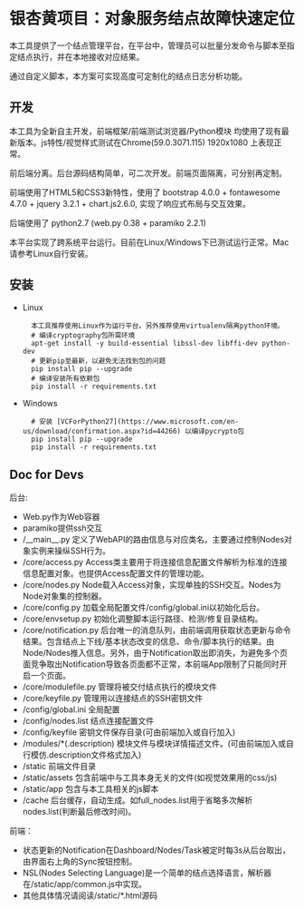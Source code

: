 # 银杏黄项目：对象服务结点故障快速定位

本工具提供了一个结点管理平台，在平台中，管理员可以批量分发命令与脚本至指定结点执行，并在本地接收对应结果。

通过自定义脚本，本方案可实现高度可定制化的结点日志分析功能。

## 开发

本工具为全新自主开发，前端框架/前端测试浏览器/Python模块 均使用了现有最新版本。js特性/视觉样式测试在Chrome(59.0.3071.115) 1920x1080 上表现正常。

前后端分离。后台源码结构简单，可二次开发。前端页面隔离，可分别再定制。

前端使用了HTML5和CSS3新特性，使用了 bootstrap 4.0.0 + fontawesome 4.7.0 + jquery 3.2.1 + chart.js2.6.0, 实现了响应式布局与交互效果。

后端使用了 python2.7 (web.py 0.38 + paramiko 2.2.1)

本平台实现了跨系统平台运行。目前在Linux/Windows下已测试运行正常。Mac请参考Linux自行安装。

## 安装
* Linux

        本工具推荐使用Linux作为运行平台。另外推荐使用virtualenv隔离python环境。 
        # 编译cryptography包所需环境
        apt-get install -y build-essential libssl-dev libffi-dev python-dev
        # 更新pip至最新，以避免无法找到包的问题
        pip install pip --upgrade
        # 编译安装所有依赖包
        pip install -r requirements.txt

* Windows

        # 安装 [VCForPython27](https://www.microsoft.com/en-us/download/confirmation.aspx?id=44266) 以编译pycrypto包
        pip install pip --upgrade
        pip install -r requirements.txt



## Doc for Devs
后台:
* Web.py作为Web容器
* paramiko提供ssh交互
* /\_\_main\_\_.py 定义了WebAPI的路由信息与对应类名。主要通过控制Nodes对象实例来操纵SSH行为。
* /core/access.py Access类主要用于将连接信息配置文件解析为标准的连接信息配置对象。也提供Access配置文件的管理功能。
* /core/nodes.py Node载入Access对象，实现单独的SSH交互。Nodes为Node对象集的控制器。
* /core/config.py 加载全局配置文件/config/global.ini以初始化后台。
* /core/envsetup.py 初始化调整脚本运行路径、检测/修复目录结构。
* /core/notification.py 后台唯一的消息队列，由前端调用获取状态更新与命令结果。包含结点上下线/基本状态改变的信息、命令/脚本执行的结果。由Node/Nodes推入信息。另外，由于Notification取出即消失，为避免多个页面竞争取出Notification导致各页面都不正常，本前端App限制了只能同时开启一个页面。
* /core/modulefile.py 管理将被交付结点执行的模块文件
* /core/keyfile.py 管理用以连接结点的SSH密钥文件
* /config/global.ini 全局配置
* /config/nodes.list 结点连接配置文件
* /config/keyfile 密钥文件保存目录(可由前端加入或自行加入)
* /modules/\*(.description) 模块文件与模块详情描述文件。(可由前端加入或自行模仿.description文件格式加入)
* /static  前端文件目录
* /static/assets 包含前端中与工具本身无关的文件(如视觉效果用的css/js)
* /static/app 包含与本工具相关的js脚本
* /cache 后台缓存，自动生成。如full_nodes.list用于省略多次解析nodes.list(判断最后修改时间)。

前端：
* 状态更新的Notification在Dashboard/Nodes/Task被定时每3s从后台取出，由界面右上角的Sync按钮控制。
* NSL(Nodes Selecting Language)是一个简单的结点选择语言，解析器在/static/app/common.js中实现。
* 其他具体情况请阅读/static/*.html源码
